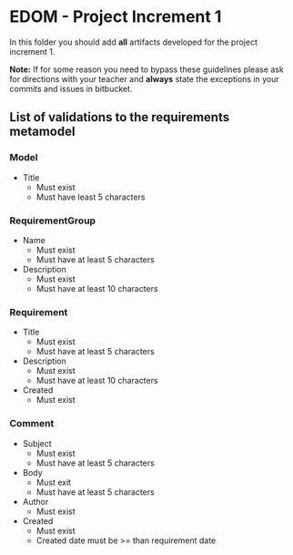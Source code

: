 # EDOM - Project Increment 1

In this folder you should add **all** artifacts developed for the project increment 1.

**Note:** If for some reason you need to bypass these guidelines please ask for directions with your teacher and **always** state the exceptions in your commits and issues in bitbucket.

## List of validations to the requirements metamodel

### Model

- Title
    - Must exist
    - Must have least 5 characters

### RequirementGroup

- Name
    - Must exist
    - Must have at least 5 characters
- Description
    - Must exist
    - Must have at least 10 characters

### Requirement

- Title
    - Must exist
    - Must have at least 5 characters
- Description
    - Must exist
    - Must have at least 10 characters
- Created
    - Must exist

### Comment

- Subject
    - Must exist
    - Must have at least 5 characters
- Body
    - Must exit
    - Must have at least 5 characters
- Author
    - Must exist
- Created
    - Must exist
    - Created date must be >= than requirement date
